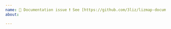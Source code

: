 ```yaml
---
name: 📖 Documentation issue ❗️ See [https://github.com/3liz/lizmap-documentation](https://github.com/3liz/lizmap-documentation) instead
about: 

---
```


<!-- The documentation is in an other repository. Open an issue
 at https://github.com/3liz/lizmap-documentation/issues -->
